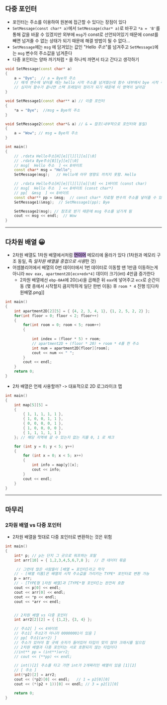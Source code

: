 ## 다중 포인터
- 포인터는 주소를 이용하여 원본에 접근할 수 있다는 장점이 있다
- `SetMessage(const char* a)`에서 `SetMessage(char* a)`로 바꾸고 `*a = 'B'`를 통해 값을 바꿀 수 있겠지만 외부에 `msg`가 const로 선언되어있기 때문에 const를 빼면 넘겨줄 수 없는 상태가 되기 때문에 해결 방법이 될 수 없다...
- `SetMessage`에는 `msg` 에 담겨있는 값인 "Hello *주소*"를 넘겨주고 `SetMessage1`에는 `msg` 변수의 주소값을 넘겨준다
- 다중 포인터는 양파 까기처럼 `*` 을 하나씩 까면서 타고 간다고 생각하기
```cpp
void SetMessage(const char* a)
{
	a = "Bye";  // a = Bye의 주소
	// 매개 변수에 넣어줄 때는 hello 시작 주소를 넘겨줬는데 함수 내부에서 bye 시작 주소로 변경
	// 심지어 함수가 끝나면 스택 프레임이 정리가 되기 때문에 이 영역이 날아감
}

void SetMessage1(const char** a) // 이중 포인터
{
	*a = "Bye";  //msg = Bye의 주소
}

void SetMessage2(const char*& a) // & = 참조(내부적으로 포인터와 동일)
{
	a = "Wow"; // msg = Bye의 주소
}

int main()
{
	// .rdata Hello주소[H][e][l][l][o][\0]
	// .rdata Bye주소[B][y][e][\0]
	// msg[  Hello 주소  ] << 8바이트
	const char* msg = "Hello";
	SetMessage(msg);   // Hello에 아무 영향도 끼치지 못함. Hello

	// .rdata Hello주소[H][e][l][l][o][\0] << 1바이트 (const char)
	// msg[  Hello 주소  ] << 8바이트 (const char*)
	// pp[  &msg  ] << 8바이트
	const char** pp = &msg;  // const char* 자료형 변수의 주소를 넣어줄 수 있음
	SetMessage1(&msg);  // SetMessage1(pp); Bye

	SetMessage2(msg); // 참조로 받기 때문에 msg 주소를 넘기게 됨
	cout << msg << endl;  // Wow
}
```

***

## 다차원 배열 😀
- 2차원 배열도 1차원 배열에서처럼  <mark style="background: #824CB496;">연이어</mark> 메모리에 올라가 있다 (1차원과 메모리 구조 동일, 즉 *일차원 배열을 중첩으로 사용*한 것)
- 어셈블리어에서 배열의 0번 데이터에서 1번 데이터로 이동할 땐 1만큼 이동하는게 아니라 `mov eax, apartment2D[ecx+edx*4]` 데이터 크기(int) 4만큼 증가한다
	- 2차원 배열에선 `ebp-0A4`에 20(`14`)을 곱해준 뒤 `eax`에 넣어주고 `ecx`로 순간이동 (몇 층에서 시작할지 큼지막하게 일단 한번 이동) 후 `room * 4` 진행
	  ![[다차원배열.png]]
```cpp
int main()
{
	int apartment2D[2][5] = { {4, 2, 3, 4, 1}, {1, 2, 5, 2, 2} };
	for(int floor = 0; floor < 2; floor++)
	{
		for(int room = 0; room < 5; room++)
		{
			
			int index = (floor * 5) + room;
			// apartment2D + (floor * 20) + room * 4를 한 주소
			int num = apartment2D[floor][room];
			cout << num << " ";
		}
		cout << endl;
	}
	return 0;
}
```
- 2차 배열은 언제 사용할까? -> 대표적으로 2D 로그라이크 맵
```cpp
int main()
{
	int map[5][5] = 
	{
		{ 1, 1, 1, 1, 1 },
		{ 1, 0, 0, 1, 1 },
		{ 0, 0, 0, 0, 1 },
		{ 1, 0, 0, 0, 0 },
		{ 1, 1, 1, 1, 1 }
	}; // 해당 지역에 갈 수 있는지 없는 지를 0, 1 로 체크

	for (int y = 0; y < 5; y++) 
	{
		for (int x = 0; x < 5; x++) 
		{
			int info = map[y][x];
			cout << info;
		}
		cout << endl;
	}
}
```


***

## 마무리
### 2차원 배열 vs 다중 포인터
- 2차원 배열을 멋대로 다중 포인터로 변환하는 것은 위험
```cpp
int main()
{
	int* p;	// p는 단지 그 곳으로 워프하는 포탈
	int arr[10] = { 1,2,3,4,5,6,7,8 };	// 큰 데이터 묶음

	 // 그런데 많은 사람들이 [배열 = 포인터]라고 착각
	// - [배열 이름]은 배열의 시작 주소값을 가리키는 TYPE* 포인터로 변환 가능
	p = arr;
	// - [TYPE형 1차원 배열]과 [TYPE*형 포인터]는 완전히 호환
	cout << p[0] << endl;
	cout << arr[0] << endl;
	cout << *p << endl;
	cout << *arr << endl;


	// 2차원 배열 vs 다중 포인터
	int arr2[2][2] = { {1,2}, {3, 4} };

	// 주소2[ ] << 4바이트
	// 주소1[ 주소2가 아니라 00000001이 있음 ]
	// pp[ 주소1(arr2) ]
	// 주소가 있어야 할 곳에 숫자가 들어있어 타입이 맞지 않아 크래시를 일으킴
	// 2차원 배열과 다중 포인터는 서로 호환되지 않는 타입이다
	//int** pp = (int**)arr2; 
	// cout << (**pp) << endl;

	// int()[2] 주소를 타고 가면 int가 2개짜리인 배열이 있음 [1][2]
	// [ 주소 ]
	int(*p2)[2] = arr2;
	cout << (*p2)[0] << endl;	// 1 = p2[0][0]
	cout << (*(p2 + 1))[0] << endl;	// 3 = p2[1][0]

	return 0;
}
```


